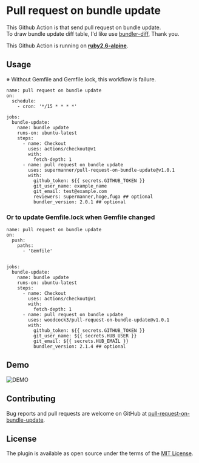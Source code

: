 # Pull request on bundle update
This Github Action is that send pull request on bundle update.  
To draw bundle update diff table, I'd like use [bundler-diff](https://github.com/sinsoku/bundler-diff), Thank you.

This Github Action is running on **[ruby2.6-alpine](https://github.com/docker-library/ruby/blob/5c9e21cbf79b7f36d505555c9ecd62cf0f7e07f8/2.6/alpine3.10/Dockerfile)**.

## Usage
※ Without Gemfile and Gemfile.lock, this workflow is failure. 

```
name: pull request on bundle update
on:
  schedule:
    - cron: '*/15 * * * *'

jobs:
  bundle-update:
    name: bundle update
    runs-on: ubuntu-latest
    steps:
      - name: Checkout
        uses: actions/checkout@v1
        with:
          fetch-depth: 1
      - name: pull request on bundle update
        uses: supermanner/pull-request-on-bundle-update@v1.0.1
        with:
          github_token: ${{ secrets.GITHUB_TOKEN }}
          git_user_name: example_name
          git_email: test@example.com
          reviewers: supermanner,hoge,fuga ## optional
          bundler_version: 2.0.1 ## optional
```
### Or to update Gemfile.lock when Gemfile changed

```
name: pull request on bundle update
on:
  push:
    paths:
      - 'Gemfile' 
  
  
jobs:
  bundle-update:
    name: bundle update
    runs-on: ubuntu-latest
    steps:
      - name: Checkout
        uses: actions/checkout@v1
        with:
          fetch-depth: 1
      - name: pull request on bundle update
        uses: woodcock3/pull-request-on-bundle-update@v1.0.1
        with:
          github_token: ${{ secrets.GITHUB_TOKEN }}
          git_user_name: ${{ secrets.HUB_USER }}
          git_email: ${{ secrets.HUB_EMAIL }}
          bundler_version: 2.1.4 ## optional
```

## Demo
![DEMO](./images/demo.jpg)

## Contributing
Bug reports and pull requests are welcome on GitHub at [pull-request-on-bundle-update](https://github.com/supermanner/pull-request-on-bundle-update).

## License
The plugin is available as open source under the terms of the [MIT License](https://opensource.org/licenses/MIT).
